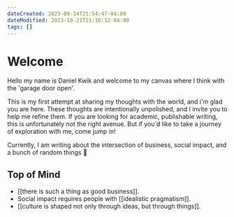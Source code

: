 ```yaml
---
dateCreated: 2023-09-14T21:54:47-04:00
dateModified: 2023-10-21T21:16:12-04:00
tags: []
---
```

# Welcome

Hello my name is Daniel Kwik and welcome to my canvas where I think with the 'garage door open'. 

This is my first attempt at sharing my thoughts with the world, and i'm glad you are here. These thoughts are intentionally unpolished, and I invite you to help me refine them. If you are looking for academic, publishable writing, this is unfortunately not the right avenue. But if you'd like to take a journey of exploration with me, come jump in!

Currently, I am writing about the intersection of business, social impact, and a bunch of random things  🙂
## Top of Mind

- [[there is such a thing as good business]].
- Social impact requires people with [[idealistic pragmatism]].
- [[culture is shaped not only through ideas, but through things]].